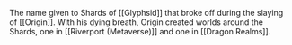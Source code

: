 The name given to Shards of [[Glyphsid]] that broke off during the slaying of [[Origin]]. With his dying breath, Origin created worlds around the Shards, one in [[Riverport (Metaverse)]] and one in [[Dragon Realms]].
